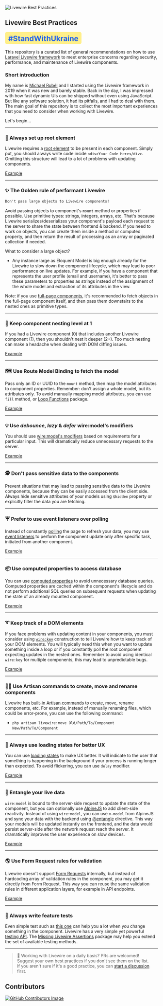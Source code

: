 ![Livewire Best Practices](https://avatars.githubusercontent.com/u/51960834?s=100&v=4)

## Livewire Best Practices
[![StandWithUkraine](https://raw.githubusercontent.com/vshymanskyy/StandWithUkraine/main/badges/StandWithUkraine.svg)](https://github.com/vshymanskyy/StandWithUkraine/blob/main/docs/README.md)

This repository is a curated list of general recommendations on how to use [Laravel Livewire framework](https://github.com/livewire/livewire) to meet enterprise concerns regarding security, performance, and maintenance of Livewire components.

### Short introduction
My name is [Michael Rubél](https://github.com/michael-rubel) and I started using the Livewire framework in 2019 when it was new and barely stable. Back in the day, I was impressed with how fast dynamic UIs can be shipped without even using JavaScript. But like any software solution, it had its pitfalls, and I had to deal with them. The main goal of this repository is to collect the most important experiences that you need to consider when working with Livewire.

Let's begin...

---
### 🌳 Always set up root element
Livewire requires a [root element](https://laravel-livewire.com/docs/2.x/troubleshooting#root-element-issues) to be present in each component. Simply put, you should always write code inside `<div>Your Code Here</div>`. Omitting this structure will lead to a lot of problems with updating components.

[Example](https://github.com/michael-rubel/livewire-best-practices/blob/main/Examples/root-element.md)

---
### ✨ The Golden rule of performant Livewire
```html
Don't pass large objects to Livewire components!
```

Avoid passing objects to component's `mount` method or properties if possible. Use primitive types: strings, integers, arrays, etc. That's because Livewire serializes/deserializes your component's payload each request to the server to share the state between frontend & backend. If you need to work on objects, you can create them inside a method or computed property, and then return the result of processing as an array or paginated collection if needed.

What to consider a large object?
- Any instance large as Eloquent Model is big enough already for the Livewire to slow down the component lifecycle, which may lead to poor performance on live updates. For example, if you have a component that represents the user profile (email and username), it's better to pass these parameters to properties as strings instead of the assignment of the whole model and extraction of its attributes in the view.

Note: if you use [full-page components](https://laravel-livewire.com/docs/2.x/rendering-components#page-components), it's recommended to fetch objects in the full-page component itself, and then pass them downstairs to the nested ones as primitive types.

---
### 🧵 Keep component nesting level at 1
If you had a Livewire component (0) that includes another Livewire component (1), then you shouldn't nest it deeper (2+). Too much nesting can make a headache when dealing with DOM diffing issues.

[Example](https://github.com/michael-rubel/livewire-best-practices/blob/main/Examples/nesting-level.md)

---
### 🗺️ Use Route Model Binding to fetch the model
Pass only an ID or UUID to the `mount` method, then map the model attributes to component properties. Remember: don't assign a whole model, but its attributes only. To avoid manually mapping model attributes, you can use `fill` method, or [Loop Functions](https://github.com/michael-rubel/laravel-loop-functions#assign-eloquent-model-attributes-to-class-properties) package.

[Example](https://github.com/michael-rubel/livewire-best-practices/blob/main/Examples/route-model-binding.md)

---
### 💡 Use *debounce*, *lazy* & *defer* wire:model's modifiers
You should use [wire:model's modifiers](https://laravel-livewire.com/docs/2.x/properties#debouncing-input) based on requirements for a particular input. This will dramatically reduce unnecessary requests to the server.

[Example](https://github.com/michael-rubel/livewire-best-practices/blob/main/Examples/wire-model-modifiers.md)

---
### 🕵️ Don't pass sensitive data to the components
Prevent situations that may lead to passing sensitive data to the Livewire components, because they can be easily accessed from the client side. Always hide sensitive attributes of your models using `$hidden` property or explicitly filter the data you are fetching.

---
### ☔ Prefer to use event listeners over polling
Instead of constantly [polling](https://laravel-livewire.com/docs/2.x/polling#polling-background) the page to refresh your data, you may use [event listeners](https://laravel-livewire.com/docs/2.x/events#event-listeners) to perform the component update only after specific task, initiated from another component.

[Example](https://github.com/michael-rubel/livewire-best-practices/blob/main/Examples/event-listeners-over-polling.md)

---
### 📦 Use computed properties to access database
You can use [computed properties](https://laravel-livewire.com/docs/2.x/properties#computed-properties) to avoid unnecessary database queries. Computed properties are cached within the component's lifecycle and do not perform additional SQL queries on subsequent requests when updating the state of an already mounted component.

[Example](https://github.com/michael-rubel/livewire-best-practices/blob/main/Examples/computed-properties.md)

---
### ➰ Keep track of a DOM elements
If you face problems with updating content in your components, you must consider using [`wire:key`](https://laravel-livewire.com/docs/2.x/troubleshooting#dom-diffing-cures) construction to tell Livewire how to keep track of your DOM elements. You will typically need this when you want to update something inside a loop or if you constantly poll the root component expecting updates in the nested ones. Remember to avoid using identical `wire:key` for multiple components, this may lead to unpredictable bugs.

[Example](https://github.com/michael-rubel/livewire-best-practices/blob/main/Examples/wire-key.md)

---
### 👨‍💻 Use Artisan commands to create, move and rename components
Livewire has [built-in Artisan commands](https://laravel-livewire.com/docs/2.x/reference#artisan-commands) to create, move, rename components, etc.
For example, instead of manually renaming files, which could be error-prone, you can use the following command:
- `php artisan livewire:move Old/Path/To/Component New/Path/To/Component`

---
### 💱 Always use loading states for better UX
You can use [loading states](https://laravel-livewire.com/docs/2.x/loading-states) to make UX better. It will indicate to the user that something is happening in the background if your process is running longer than expected. To avoid flickering, you can use `delay` modifier.

[Example](https://github.com/michael-rubel/livewire-best-practices/blob/main/Examples/loading-states.md)

---
### 🔗 Entangle your live data
`wire:model` is bound to the server-side request to update the state of the component, but you can optionally use [AlpineJS](https://alpinejs.dev/) to add client-side reactivity. Instead of using `wire:model`, you can use `x-model` from AlpineJS and sync your data with the backend using [@entangle](https://laravel-livewire.com/docs/2.x/alpine-js#sharing-state) directive. This way your models will be updated instantly on the frontend, and the data would persist server-side after the network request reach the server. It dramatically improves the user experience on slow devices.

[Example](https://github.com/michael-rubel/livewire-best-practices/blob/main/Examples/entangle.md)

---
### 🌎 Use Form Request rules for validation
Livewire doesn't support [Form Requests](https://laravel.com/docs/9.x/validation#form-request-validation) internally, but instead of hardcoding array of validation rules in the component, you may get it directly from Form Request.
This way you can reuse the same validation rules in different application layers, for example in API endpoints.

[Example](https://github.com/michael-rubel/livewire-best-practices/blob/main/Examples/form-request.md)

---
### 🧪 Always write feature tests
Even simple test such as [this one](https://laravel-livewire.com/docs/2.x/testing#testing-passed-data) can help you a lot when you change something in the component.
Livewire has a very simple yet powerful [testing API](https://laravel-livewire.com/docs/2.x/testing#introduction). The [Missing Livewire Assertions](https://github.com/christophrumpel/missing-livewire-assertions) package may help you extend the set of available testing methods.

---
> 🔨 Working with Livewire on a daily basis? PRs are welcomed!\
> Suggest your own best practices if you don't see them on the list.\
> If you aren't sure if it's a good practice, you can [start a discussion](https://github.com/michael-rubel/livewire-best-practices/discussions/new) first.

## Contributors
[![GitHub Contributors Image](https://contrib.rocks/image?repo=michael-rubel/livewire-best-practices)](https://github.com/michael-rubel/livewire-best-practices/graphs/contributors)
